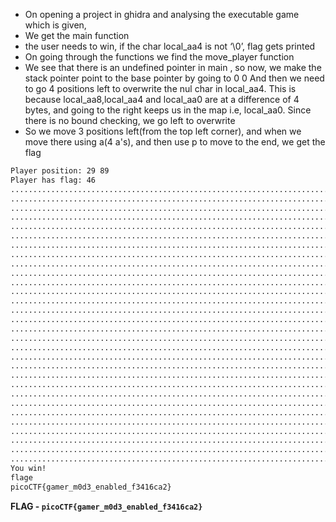 - On opening a project in ghidra and analysing the executable game which is given,
- We get the main function
- the user needs to win, if the char local_aa4 is not ‘\0’, flag gets printed
- On going through the functions we find the move_player function
- We see that there is an undefined pointer in main , so now, we make the stack pointer point to the base pointer by going to 0 0 And then we need to go 4 positions left to overwrite the nul char in local_aa4. This is because local_aa8,local_aa4 and local_aa0 are at a difference of 4 bytes, and going to the right keeps us in the map i.e, local_aa0. Since there is no bound checking, we go left to overwrite
- So we move 3 positions left(from the top left corner), and when we move there using a(4 a's), and then use p to move to the end, we get the flag
```bash
Player position: 29 89
Player has flag: 46
..........................................................................................
..........................................................................................
..........................................................................................
..........................................................................................
..........................................................................................
..........................................................................................
..........................................................................................
..........................................................................................
..........................................................................................
..........................................................................................
..........................................................................................
..........................................................................................
..........................................................................................
..........................................................................................
..........................................................................................
..........................................................................................
..........................................................................................
..........................................................................................
..........................................................................................
..........................................................................................
..........................................................................................
..........................................................................................
..........................................................................................
..........................................................................................
..........................................................................................
..........................................................................................
..........................................................................................
..........................................................................................
..........................................................................................
.........................................................................................@
You win!
flage
picoCTF{gamer_m0d3_enabled_f3416ca2}                       
```

**FLAG - `picoCTF{gamer_m0d3_enabled_f3416ca2}`**
